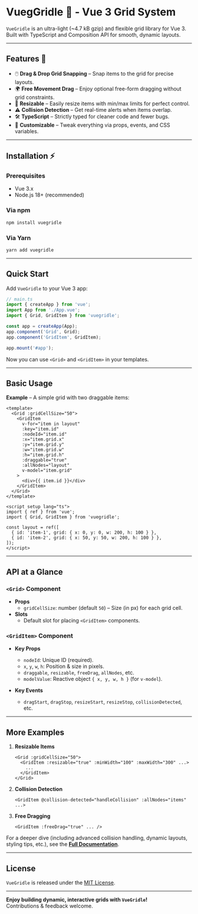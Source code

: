 # VuegGridle 🚀 - Vue 3 Grid System

`VueGridle` is an ultra-light (~4.7 kB gzip) and flexible grid library for Vue 3.  
Built with TypeScript and Composition API for smooth, dynamic layouts.

---

## Features 🌟

- 🖱️ **Drag & Drop Grid Snapping** – Snap items to the grid for precise layouts.  
- 🌍 **Free Movement Drag** – Enjoy optional free-form dragging without grid constraints.  
- 📏 **Resizable** – Easily resize items with min/max limits for perfect control.  
- ⚠️ **Collision Detection** – Get real-time alerts when items overlap.  
- 🛠️ **TypeScript** – Strictly typed for cleaner code and fewer bugs.  
- 🎨 **Customizable** – Tweak everything via props, events, and CSS variables.

---

## Installation ⚡

### Prerequisites
- Vue 3.x
- Node.js 18+ (recommended)

### Via npm
```bash
npm install vuegridle
```

### Via Yarn
```bash
yarn add vuegridle
```

---

## Quick Start

Add `VueGridle` to your Vue 3 app:

```ts
// main.ts
import { createApp } from 'vue';
import App from './App.vue';
import { Grid, GridItem } from 'vuegridle';

const app = createApp(App);
app.component('Grid', Grid);
app.component('GridItem', GridItem);

app.mount('#app');
```

Now you can use `<Grid>` and `<GridItem>` in your templates.

---

## Basic Usage

**Example** – A simple grid with two draggable items:

```vue
<template>
  <Grid :gridCellSize="50">
    <GridItem
      v-for="item in layout"
      :key="item.id"
      :nodeId="item.id"
      :x="item.grid.x"
      :y="item.grid.y"
      :w="item.grid.w"
      :h="item.grid.h"
      :draggable="true"
      :allNodes="layout"
      v-model="item.grid"
    >
      <div>{{ item.id }}</div>
    </GridItem>
  </Grid>
</template>

<script setup lang="ts">
import { ref } from 'vue';
import { Grid, GridItem } from 'vuegridle';

const layout = ref([
  { id: 'item-1', grid: { x: 0, y: 0, w: 200, h: 100 } },
  { id: 'item-2', grid: { x: 50, y: 50, w: 200, h: 100 } },
]);
</script>
```

---

## API at a Glance

### `<Grid>` Component
- **Props**  
  - `gridCellSize`: number (default `50`) – Size (in px) for each grid cell.  
- **Slots**  
  - Default slot for placing `<GridItem>` components.

### `<GridItem>` Component
- **Key Props**  
  - `nodeId`: Unique ID (required).  
  - `x`, `y`, `w`, `h`: Position & size in pixels.  
  - `draggable`, `resizable`, `freeDrag`, `allNodes`, etc.  
  - `modelValue`: Reactive object `{ x, y, w, h }` (for `v-model`).

- **Key Events**  
  - `dragStart`, `dragStop`, `resizeStart`, `resizeStop`, `collisionDetected`, etc.

---

## More Examples

1. **Resizable Items**  
   ```vue
   <Grid :gridCellSize="50">
     <GridItem :resizable="true" :minWidth="100" :maxWidth="300" ...>
       ...
     </GridItem>
   </Grid>
   ```

2. **Collision Detection**  
   ```vue
   <GridItem @collision-detected="handleCollision" :allNodes="items" ...>
   ```

3. **Free Dragging**  
   ```vue
   <GridItem :freeDrag="true" ... />
   ```

For a deeper dive (including advanced collision handling, dynamic layouts, styling tips, etc.), see the **[Full Documentation](https://example.com/docs)**.

---

## License

`VueGridle` is released under the [MIT License](./LICENSE).

---

**Enjoy building dynamic, interactive grids with `VueGridle`!**  
Contributions & feedback welcome.
